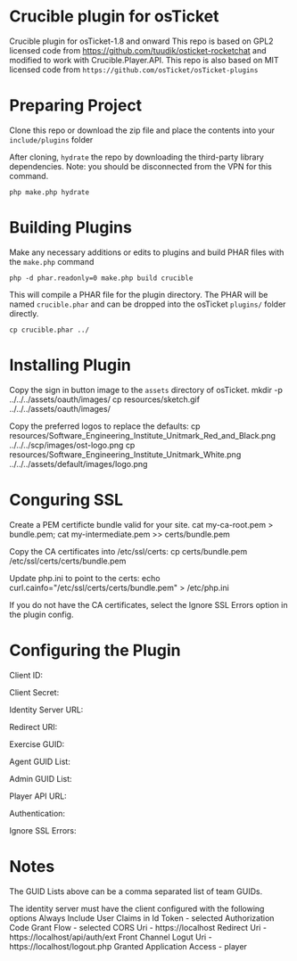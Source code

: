 Crucible plugin for osTicket
=========================

Crucible plugin for osTicket-1.8 and onward
This repo is based on GPL2 licensed code from https://github.com/tuudik/osticket-rocketchat and modified to work with Crucible.Player.API.
This repo is also based on MIT licensed code from `https://github.com/osTicket/osTicket-plugins`

Preparing Project
=================

Clone this repo or download the zip file and place the contents into your
`include/plugins` folder

After cloning, `hydrate` the repo by downloading the third-party library
dependencies. Note: you should be disconnected from the VPN for this command.

    php make.php hydrate


Building Plugins
================
Make any necessary additions or edits to plugins and build PHAR files with
the `make.php` command

    php -d phar.readonly=0 make.php build crucible


This will compile a PHAR file for the plugin directory. The PHAR will be
named `crucible.phar` and can be dropped into the osTicket `plugins/` folder
directly.

    cp crucible.phar ../

Installing Plugin
=======================
Copy the sign in button image to the `assets` directory of osTicket.
    mkdir -p ../../../assets/oauth/images/
    cp resources/sketch.gif ../../../assets/oauth/images/

Copy the preferred logos to replace the defaults:
    cp resources/Software_Engineering_Institute_Unitmark_Red_and_Black.png ../../../scp/images/ost-logo.png
    cp resources/Software_Engineering_Institute_Unitmark_White.png ../../../assets/default/images/logo.png

Conguring SSL
=======================
Create a PEM certificte bundle valid for your site.
    cat my-ca-root.pem > bundle.pem; cat my-intermediate.pem >> certs/bundle.pem

Copy the CA certificates into /etc/ssl/certs:
    cp certs/bundle.pem /etc/ssl/certs/certs/bundle.pem

Update php.ini to point to the certs:
    echo curl.cainfo="/etc/ssl/certs/certs/bundle.pem" > /etc/php.ini

If you do not have the CA certificates, select the Ignore SSL Errors option in the plugin config.


Configuring the Plugin
========================
Client ID: 

Client Secret: 

Identity Server URL: 

Redirect URI:  

Exercise GUID: 

Agent GUID List: 

Admin GUID List:

Player API URL: 

Authentication: 

Ignore SSL Errors: 


Notes
========================
The GUID Lists above can be a comma separated list of team GUIDs.

The identity server must have the client configured with the following options
Always Include User Claims in Id Token	- selected
Authorization Code Grant Flow		- selected
CORS Uri				- https://localhost
Redirect Uri				- https://localhost/api/auth/ext
Front Channel Logut Uri 		- https://localhost/logout.php
Granted Application Access		- player


